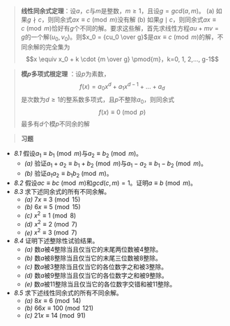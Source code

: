 > **线性同余式定理**：设$a$，$c$与$m$是整数，$m \geq 1$，且设$g = gcd(a, m)$。
> (a) 如果$g \nmid c$，则同余式$ax \equiv c \pmod{m}$没有解
> (b) 如果$g \mid c$，则同余式$ax \equiv c \pmod{m}$恰好有$g$个不同的解。要求这些解，首先求线性方程$au + mv = g$的一个解$(u_0, v_0)$。则$x_0 = {cu_0 \over g}$是$ax \equiv c \pmod{m}$的解，不同余解的完全集为$$x \equiv x_0 + k \cdot {m \over g} \pmod{m}，k=0, 1, 2,..., g-1$$

> **模$p$多项式根定理** ：设$p$为素数，$$f(x) = a_0x^d + a_1x^{d-1} + ... + a_d$$是次数为$d \geq 1$的整系数多项式，且$p$不整除$a_0$，则同余式$$f(x) \equiv 0 \pmod{p}$$最多有$d$个模$p$不同余的解

> **习题**
- *8.1* 假设$a_1 \equiv b_1 \pmod{m}$与$a_2 \equiv b_2 \pmod{m}$。
	- *(a)* 验证$a_1 + a_2 \equiv b_1 + b_2 \pmod{m}$与$a_1 - a_2 \equiv b_1 - b_2 \pmod{m}$。
	- *(b)* 验证$a_1a_2 \equiv b_1b_2 \pmod{m}$。
- *8.2* 假设$ac \equiv bc \pmod{m}$和$gcd(c, m) = 1$。证明$a \equiv b \pmod{m}$。
- *8.3* 求下述同余式的所有不同余解。
	- *(a)* $7x \equiv 3\pmod{15}$
	- *(b)* $6x \equiv 5 \pmod{15}$
	- *(c)* $x^2 \equiv 1 \pmod{8}$
	- *(d)* $x^2 \equiv 2 \pmod{7}$
	- *(e)* $x^2 \equiv 3 \pmod{7}$
- *8.4* 证明下述整除性试验结果。
	- *(a)* 数$a$被$4$整除当且仅当它的末尾两位数被$4$整除。
	- *(b)* 数$a$被$8$整除当且仅当它的末尾三位数被$8$整除。
	- *(c)* 数$a$被$3$整除当且仅当它的各位数字之和被$3$整除。
	- *(d)* 数$a$被$9$整除当且仅当它的各位数字之和被$9$整除。
	- *(e)* 数$a$被$11$整除当且仅当它的各位数字交错和被$11$整除。
- *8.5* 求下述线性同余式的所有不同余解。
	- *(a)* $8x \equiv 6 \pmod{14}$
	- *(b)* $66x \equiv 100 \pmod{121}$
	- *(c)* $21x \equiv 14 \pmod{91}$
